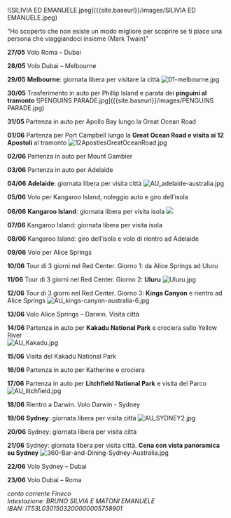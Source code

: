 
![SILIVIA ED EMANUELE.jpeg]({{site.baseurl}}/images/SILIVIA ED EMANUELE.jpeg)

<div class="citazione">
“Ho scoperto che non esiste un modo migliore per scoprire se ti piace una persona che viaggiandoci insieme (Mark Twain)”
</div>

**27/05** Volo Roma – Dubai 

**28/05** Volo Dubai – Melbourne

**29/05** **Melbourne**: giornata libera per visitare la città
![01-melbourne.jpg]({{site.baseurl}}/images/01-melbourne.jpg)

**30/05** Trasferimento in auto per Phillip Island e parata dei **pinguini al tramonto**
![PENGUINS PARADE.jpg]({{site.baseurl}}/images/PENGUINS PARADE.jpg)

**31/05** Partenza in auto per Apollo Bay lungo la Great Ocean Road 

**01/06** Partenza per Port Campbell lungo la **Great Ocean Road e visita ai 12 Apostoli** al tramonto
![12ApostlesGreatOceanRoad.jpg]({{site.baseurl}}/images/12ApostlesGreatOceanRoad.jpg)

**02/06** Partenza in auto per Mount Gambier

**03/06** Partenza in auto per Adelaide 

**04/06** **Adelaide**: giornata libera per visita città
![AU_adelaide-australia.jpg]({{site.baseurl}}/images/AU_adelaide-australia.jpg)

**05/06** Volo per Kangaroo Island, noleggio auto e giro dell’isola

**06/06** **Kangaroo Island**: giornata libera per visita isola
![]({{site.baseurl}}/images/AU_kangaroo%20island_PANORAMA.jpg)

**07/06** Kangaroo Island: giornata libera per visita isola
                        
**08/06** Kangaroo Island: giro dell’isola e volo di rientro ad Adelaide

**09/06** Volo per Alice Springs

**10/06** Tour di 3 giorni nel Red Center. Giorno 1: da Alice Springs ad Uluru

**11/06** Tour di 3 giorni nel Red Center. Giorno 2: **Uluru**
![Uluru.jpg]({{site.baseurl}}/images/Uluru.jpg)

**12/06** Tour di 3 giorni nel Red Center. Giorno 3: **Kings Canyon** e rientro ad Alice Springs
![AU_kings-canyon-australia-6.jpg]({{site.baseurl}}/images/AU_kings-canyon-australia-6.jpg)
                    
**13/06** Volo Alice Springs – Darwin. Visita città

**14/06** Partenza in auto per **Kakadu National Park** e crociera sullo Yellow River                
![AU_Kakadu.jpg]({{site.baseurl}}/images/AU_Kakadu.jpg)

**15/06** Visita del Kakadu National Park

**16/06** Partenza in auto per Katherine e crociera 

**17/06** Partenza in auto per **Litchfield National Park** e visita del Parco
![AU_litchfield.jpg]({{site.baseurl}}/images/AU_litchfield.jpg)
                        
**18/06** Rientro a Darwin. Volo Darwin - Sydney

**19/06** **Sydney**: giornata libera per visita città
![AU_SYDNEY2.jpg]({{site.baseurl}}/images/AU_SYDNEY2.jpg)

**20/06** Sydney: giornata libera per visita città

**21/06** Sydney: giornata libera per visita città. **Cena con vista panoramica su Sydney**
![360-Bar-and-Dining-Sydney-Australia.jpg]({{site.baseurl}}/images/360-Bar-and-Dining-Sydney-Australia.jpg)

**22/06** Volo Sydney – Dubai 

**23/06** Volo Dubai – Roma 
                        

<address>
conto corrente Fineco<br/>
Intestazione: BRUNO SILVIA E MATONI EMANUELE<br/>
IBAN: IT53L0301503200000005758901<br/>
</address>
